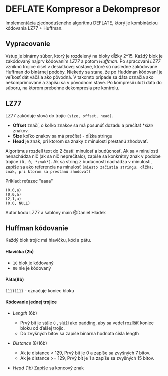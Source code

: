 # DEFLATE Kompresor a Dekompresor

Implementácia zjednodušeného algoritmu DEFLATE, ktorý je kombináciou kódovania LZ77 + Huffman.


## Vypracovanie

Vstup je binárny súbor, ktorý je rozdelený na bloky dĺžky 2^15. Každý blok je zakódovaný najprv kódovaním *LZ77* a  potom *Huffman*. Po spracovaní *LZ77* vzniknú trojice čísel v desiatkovej sústave, ktoré sú následne zakódované Huffman do binárnej podoby. Niekedy sa stane, že po Huddman kódovaní je veľkosť dát väčšia ako pôvodná. V takomto prípade sa dáta označia ako nekomprimované a zapíšu sa v pôvodnom stave. Po kompresii uloží dáta do súboru, na ktorom prebehne dekompresia pre kontrolu. 

## LZ77

LZ77 zakóduje slová do trojíc ```(size, offset, head)```. 
* **Offset** značí, o koľko znakov sa má posunúť dozadu a prečítať **size* znakov.
* **Size** koľko znakov sa má prečítať - dĺžka stringu
* **Head** je znak, pri ktorom sa znaky z minulosti prestanú zhodovať.

Algoritmus rozdelí text do 2 častí: minulosť a budúcnosť. Ak sa v minulosti nenachádza nič (ak sa nič neprečítalo), zapíše sa konkrétny znak v podobe trojice ```(0, 0, *znak*)```. Ak sa string z budúcností nachádza v minulosti, zapíše sa ako referencia na minulosť ```(miesto začiatia stringu; dĺžka; znak, pri ktorom sa prestanú zhodovať)```

Príklad: reťazec "aaaa"

```
(0,0,a)
(0,0,a)
(2,1,a)
(0,0, NULL)
```

Autor kódu LZ77 a šablóny main @Daniel Hládek

## Huffman kódovanie

Každý blok trojíc má hlavičku, kód a pätu.

#### Hlavička (2b)
* ```10``` blok je kódovaný
* ```00``` nie je kódovaný

#### Päta(8b)
```11111111``` - označuje koniec bloku

#### Kódovanie jednej trojice

* *Length* (6b) 
  - Prvý bit je stále ```0```  , slúži ako padding, aby sa vedel rozlíšiť 
	   koniec bloku od ďalšej trojic.
  - Do zvyšných bitov sa zapíše
	   binárna hodnota čísla length

* *Distance* (8/16b)  
  - Ak je distance < 129, Prvý bit je 0 a zapíše sa zvyšných 7 bitov.
  - Ak je distance  >= 129, Prvý bit je 1 a zapíše sa zvyšných 15 bitov.

* *Head* (1b) Zapíše sa koncový znak



